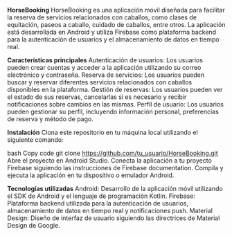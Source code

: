 **HorseBooking**
HorseBooking es una aplicación móvil diseñada para facilitar la reserva de servicios relacionados con caballos, como clases de equitación, paseos a caballo, cuidado de caballos, entre otros. La aplicación está desarrollada en Android y utiliza Firebase como plataforma backend para la autenticación de usuarios y el almacenamiento de datos en tiempo real.

**Características principales**
Autenticación de usuarios: Los usuarios pueden crear cuentas y acceder a la aplicación utilizando su correo electrónico y contraseña.
Reserva de servicios: Los usuarios pueden buscar y reservar diferentes servicios relacionados con caballos disponibles en la plataforma.
Gestión de reservas: Los usuarios pueden ver el estado de sus reservas, cancelarlas si es necesario y recibir notificaciones sobre cambios en las mismas.
Perfil de usuario: Los usuarios pueden gestionar su perfil, incluyendo información personal, preferencias de reserva y método de pago.

**Instalación**
Clona este repositorio en tu máquina local utilizando el siguiente comando:

bash
Copy code
git clone https://github.com/tu_usuario/HorseBooking.git
Abre el proyecto en Android Studio.
Conecta la aplicación a tu proyecto Firebase siguiendo las instrucciones de Firebase documentation.
Compila y ejecuta la aplicación en tu dispositivo o emulador Android.

**Tecnologías utilizadas**
Android: Desarrollo de la aplicación móvil utilizando el SDK de Android y el lenguaje de programación Kotlin.
Firebase: Plataforma backend utilizada para la autenticación de usuarios, almacenamiento de datos en tiempo real y notificaciones push.
Material Design: Diseño de interfaz de usuario siguiendo las directrices de Material Design de Google.
